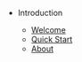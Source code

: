 <!-- docs/_sidebar.md -->

- Introduction

  - [Welcome](/)
  - [Quick Start](/quickstart.md)
  - [About](/about.md)


